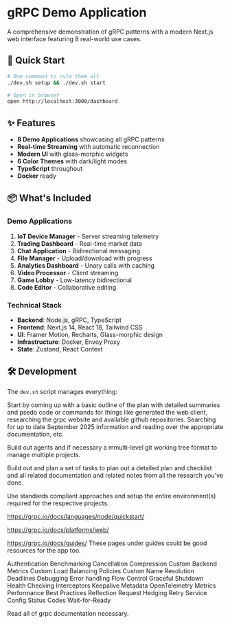 # gRPC Demo Application

A comprehensive demonstration of gRPC patterns with a modern Next.js web interface featuring 8 real-world use cases.

## 🚀 Quick Start

```bash
# One command to rule them all
./dev.sh setup && ./dev.sh start

# Open in browser
open http://localhost:3000/dashboard
```

## ✨ Features

- **8 Demo Applications** showcasing all gRPC patterns
- **Real-time Streaming** with automatic reconnection
- **Modern UI** with glass-morphic widgets
- **6 Color Themes** with dark/light modes
- **TypeScript** throughout
- **Docker** ready

## 📦 What's Included

### Demo Applications
1. **IoT Device Manager** - Server streaming telemetry
2. **Trading Dashboard** - Real-time market data
3. **Chat Application** - Bidirectional messaging
4. **File Manager** - Upload/download with progress
5. **Analytics Dashboard** - Unary calls with caching
6. **Video Processor** - Client streaming
7. **Game Lobby** - Low-latency bidirectional
8. **Code Editor** - Collaborative editing

### Technical Stack
- **Backend**: Node.js, gRPC, TypeScript
- **Frontend**: Next.js 14, React 18, Tailwind CSS
- **UI**: Framer Motion, Recharts, Glass-morphic design
- **Infrastructure**: Docker, Envoy Proxy
- **State**: Zustand, React Context

## 🛠️ Development

The `dev.sh` script manages everything:

Start by coming up with a basic outline of the plan with detailed summaries and psedo code or commands for things like generated the web client, researching the grpc website and available github repositories. Searching for up to date September 2025 information and reading over the appropriate documentation, etc.

Build out agents and if necessary a mmulti-level git working tree format to manage multiple projects.

Build out and plan a set of tasks to plan out a detailed plan and checklist and all related documentation and related notes from all the research you've done.

Use standards compliant approaches and setup the entire environment(s) required for the respective projects.

https://grpc.io/docs/languages/node/quickstart/

https://grpc.io/docs/platforms/web/


https://grpc.io/docs/guides/
These pages under guides could be good resources for the app too.

Authentication
Benchmarking
Cancellation
Compression
Custom Backend Metrics
Custom Load Balancing Policies
Custom Name Resolution
Deadlines
Debugging
Error handling
Flow Control
Graceful Shutdown
Health Checking
Interceptors
Keepalive
Metadata
OpenTelemetry Metrics
Performance Best Practices
Reflection
Request Hedging
Retry
Service Config
Status Codes
Wait-for-Ready

Read all of grpc documentation necessary.

